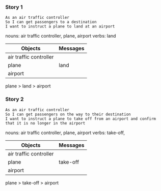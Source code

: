 ### Story 1
```
As an air traffic controller
So I can get passengers to a destination
I want to instruct a plane to land at an airport

```
nouns: air traffic controller, plane, airport
verbs: land


Objects  | Messages
------------- | -------------
air traffic controller  |  
plane  | land
airport  |

plane  > land > airport

### Story 2
```
As an air traffic controller
So I can get passengers on the way to their destination
I want to instruct a plane to take off from an airport and confirm that it is no longer in the airport

```
nouns: air traffic controller, plane, airport
verbs: take-off,


Objects  | Messages
------------- | -------------
air traffic controller  |  
plane  | take-off
airport  |

plane  > take-off > airport
